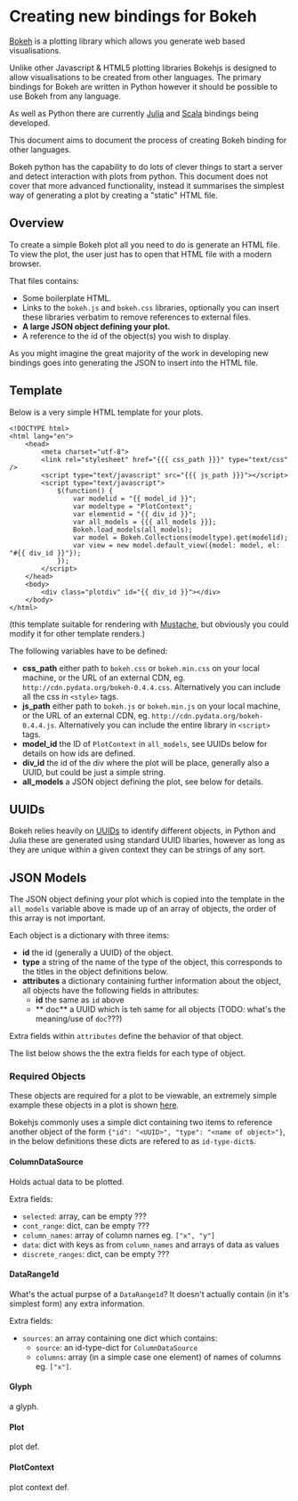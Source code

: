 Creating new bindings for Bokeh
===============================

[Bokeh](http://bokeh.pydata.org/) is a plotting library which allows you generate web based visualisations.

Unlike other Javascript & HTML5 plotting libraries Bokehjs is designed to allow visualisations to be created from other languages. The primary bindings for Bokeh are written in Python however it should be possible to use Bokeh from any language.

As well as Python there are currently [Julia](https://github.com/samuelcolvin/Bokeh.jl) and [Scala](https://github.com/mattpap/bokeh-scala) bindings being developed. 

This document aims to document the process of creating Bokeh binding for other languages.

Bokeh python has the capability to do lots of clever things to start a server and detect interaction with plots from python. This document does not cover that more advanced functionality, instead it summarises the simplest way of generating a plot by creating a "static" HTML file.

## Overview

To create a simple Bokeh plot all you need to do is generate an HTML file. To view the plot, the user just has to open that HTML file with a modern browser.

That files contains:

* Some boilerplate HTML.
* Links to the `bokeh.js` and `bokeh.css` libraries, optionally you can insert these libraries verbatim to remove references to external files.
* **A large JSON object defining your plot.**
* A reference to the id of the object(s) you wish to display.

As you might imagine the great majority of the work in developing new bindings goes into generating the JSON to insert into the HTML file.

## Template

Below is a very simple HTML template for your plots.

    <!DOCTYPE html>
    <html lang="en">
        <head>
            <meta charset="utf-8">
            <link rel="stylesheet" href="{{{ css_path }}}" type="text/css" />
            <script type="text/javascript" src="{{{ js_path }}}"></script>
            <script type="text/javascript">
                $(function() {
                    var modelid = "{{ model_id }}";
                    var modeltype = "PlotContext";
                    var elementid = "{{ div_id }}";
                    var all_models = {{{ all_models }}};
                    Bokeh.load_models(all_models);
                    var model = Bokeh.Collections(modeltype).get(modelid);
                    var view = new model.default_view({model: model, el: "#{{ div_id }}"});
                });
            </script>
        </head>
        <body>
            <div class="plotdiv" id="{{ div_id }}"></div>
        </body>
    </html>

(this template suitable for rendering with [Mustache](http://mustache.github.io/), but obviously you could modify it for other template renders.)

The following variables have to be defined:

* **css_path** either path to `bokeh.css` or `bokeh.min.css` on your local machine, or the URL of an external CDN, eg. `http://cdn.pydata.org/bokeh-0.4.4.css`. Alternatively you can include all the css in `<style>` tags.
* **js_path** either path to `bokeh.js` or `bokeh.min.js` on your local machine, or the URL of an external CDN, eg. `http://cdn.pydata.org/bokeh-0.4.4.js`. Alternatively you can include the entire library in `<script>` tags.
* **model_id** the ID of `PlotContext` in `all_models`, see UUIDs below for details on how ids are defined.
* **div_id** the id of the div where the plot will be place, generally also a UUID, but could be just a simple string.
* **all_models** a JSON object defining the plot, see below for details.

## UUIDs

Bokeh relies heavily on [UUIDs](http://en.wikipedia.org/wiki/Universally_unique_identifier) to identify different objects, in Python and Julia these are generated using standard UUID libaries, however as long as they are unique within a given context they can be strings of any sort.

## JSON Models

The JSON object defining your plot which is copied into the template in the `all_models` variable above is made up of an array of objects, the order of this array is not important.

Each object is a dictionary with three items:

* **id** the id (generally a UUID) of the object.
* **type** a string of the name of the type of the object, this corresponds to the titles in the object definitions below.
* **attributes** a dictionary containing further information about the object, all objects have the following fields in attributes:
  * **id** the same as `id` above
  * ** doc** a UUID which is teh same for all objects (TODO: what's the meaning/use of `doc`???)

Extra fields within `attributes` define the behavior of that object.

The list below shows the the extra fields for each type of object.

### Required Objects

These objects are required for a plot to be viewable, an extremely simple example these objects in a plot is shown [here](simplest_bokeh_plot.html).

Bokehjs commonly uses a simple dict containing two items to reference another object of the form `{"id": "<UUID>", "type": "<name of object>"}`, in the below definitions these dicts are refered to as `id-type-dict`s.

#### ColumnDataSource

Holds actual data to be plotted.

Extra fields:

* `selected`: array, can be empty ???
* `cont_range`: dict, can be empty ???
* `column_names`: array of column names eg. `["x", "y"]`
* `data`: dict with keys as from `column_names` and arrays of data as values
* `discrete_ranges`: dict, can be empty ???

#### DataRange1d

What's the actual purpse of a `DataRange1d`? It doesn't actually contain (in it's simplest form) any extra information.

Extra fields:

* `sources`: an array containing one dict which contains:
  * `source`: an id-type-dict for `ColumnDataSource`
  * `columns`: array (in a simple case one element) of names of columns eg. `["x"]`.

#### Glyph

a glyph.

#### Plot

plot def.

#### PlotContext

plot context def.